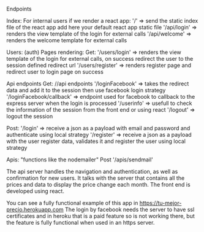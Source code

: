 Endpoints

Index:
For internal users if we render a react app:
'/' => send the static index file of the react app add here your default react app static file
'/api/login' => renders the view template of the login for external calls
'/api/welcome' => renders the welcome template for external calls


Users: (auth)
Pages rendering:
Get:
'/users/login' => renders the view template of the login for external calls, on success redirect the user to the session defined redirect url
'/users/register' => renders register page and redirect user to login page on success

Api endpoints
Get:
//api endpoints
'/loginFacebook' => takes the redirect data and add it to the session then use facebook login strategy
'/loginFacebook/callback' => endpoint used for facebook to callback to the express server when the login is processed
'/userinfo' => usefull to check the information of the session from the front end or using react
'/logout' => logout the session

Post:
'/login' => receive a json as a payload with email and password and authenticate using local strategy
'/register' => receive a json as a payload with the user register data, validates it and register the user using local strategy

Apis: "functions like the nodemailer"
Post
'/apis/sendmail'

The api server handles the navigation and authentication, as well as confirmation for new users. It talks with the server that contains all the prices and data to display the price change each month.
The front end is developed using react.

You can see a fully functional example of this app in https://tu-mejor-precio.herokuapp.com 
The login by facebook needs the server to have ssl certificates and in heroku that is a paid feature so is not working there, but the feature is fully functional when used in an https server.
